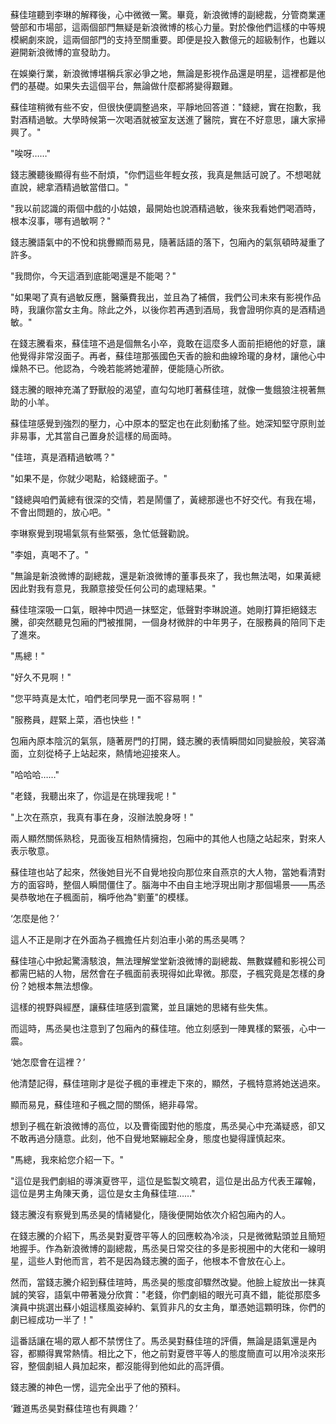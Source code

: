 

蘇佳瑄聽到李琳的解釋後，心中微微一驚。畢竟，新浪微博的副總裁，分管商業運營部和市場部，這兩個部門無疑是新浪微博的核心力量。對於像他們這樣的中等規模網劇來說，這兩個部門的支持至關重要。即便是投入數億元的超級制作，也難以避開新浪微博的宣發助力。

在娛樂行業，新浪微博堪稱兵家必爭之地，無論是影視作品還是明星，這裡都是他們的基礎。如果失去這個平台，無論做什麼都將變得艱難。

蘇佳瑄稍微有些不安，但很快便調整過來，平靜地回答道："錢總，實在抱歉，我對酒精過敏。大學時候第一次喝酒就被室友送進了醫院，實在不好意思，讓大家掃興了。"

"唉呀……"

錢志騰聽後顯得有些不耐煩，"你們這些年輕女孩，我真是無話可說了。不想喝就直說，總拿酒精過敏當借口。"

"我以前認識的兩個中戲的小姑娘，最開始也說酒精過敏，後來我看她們喝酒時，根本沒事，哪有過敏啊？"

錢志騰語氣中的不悅和挑釁顯而易見，隨著話語的落下，包廂內的氣氛頓時凝重了許多。

"我問你，今天這酒到底能喝還是不能喝？"

"如果喝了真有過敏反應，醫藥費我出，並且為了補償，我們公司未來有影視作品時，我讓你當女主角。除此之外，以後你若再遇到酒局，我會證明你真的是酒精過敏。"

在錢志騰看來，蘇佳瑄不過是個無名小卒，竟敢在這麼多人面前拒絕他的好意，讓他覺得非常沒面子。再者，蘇佳瑄那張國色天香的臉和曲線玲瓏的身材，讓他心中燥熱不已。他認為，今晚若能將她灌醉，便能隨心所欲。

錢志騰的眼神充滿了野獸般的渴望，直勾勾地盯著蘇佳瑄，就像一隻餓狼注視著無助的小羊。

蘇佳瑄感覺到強烈的壓力，心中原本的堅定也在此刻動搖了些。她深知堅守原則並非易事，尤其當自己置身於這樣的局面時。

"佳瑄，真是酒精過敏嗎？"

"如果不是，你就少喝點，給錢總面子。"

"錢總與咱們黃總有很深的交情，若是鬧僵了，黃總那邊也不好交代。有我在場，不會出問題的，放心吧。"

李琳察覺到現場氣氛有些緊張，急忙低聲勸說。

"李姐，真喝不了。"

"無論是新浪微博的副總裁，還是新浪微博的董事長來了，我也無法喝，如果黃總因此對我有意見，我願意接受任何公司的處理結果。"

蘇佳瑄深吸一口氣，眼神中閃過一抹堅定，低聲對李琳說道。她剛打算拒絕錢志騰，卻突然聽見包廂的門被推開，一個身材微胖的中年男子，在服務員的陪同下走了進來。

"馬總！"

"好久不見啊！"

"您平時真是太忙，咱們老同學見一面不容易啊！"

"服務員，趕緊上菜，酒也快些！"

包廂內原本陰沉的氣氛，隨著房門的打開，錢志騰的表情瞬間如同變臉般，笑容滿面，立刻從椅子上站起來，熱情地迎接來人。

"哈哈哈……"

"老錢，我聽出來了，你這是在挑理我呢！"

"上次在燕京，我真有事在身，沒辦法脫身呀！"

兩人顯然關係熟稔，見面後互相熱情擁抱，包廂中的其他人也隨之站起來，對來人表示敬意。

蘇佳瑄也站了起來，然後她目光不自覺地投向那位來自燕京的大人物，當她看清對方的面容時，整個人瞬間僵住了。腦海中不由自主地浮現出剛才那個場景——馬丞昊恭敬地在子楓面前，稱呼他為"劉董"的模樣。

‘怎麼是他？’

這人不正是剛才在外面為子楓擔任片刻泊車小弟的馬丞昊嗎？

蘇佳瑄心中掀起驚濤駭浪，無法理解堂堂新浪微博的副總裁、無數媒體和影視公司都需巴結的人物，居然會在子楓面前表現得如此卑微。那麼，子楓究竟是怎樣的身份？她根本無法想像。

這樣的視野與經歷，讓蘇佳瑄感到震驚，並且讓她的思緒有些失焦。

而這時，馬丞昊也注意到了包廂內的蘇佳瑄。他立刻感到一陣異樣的緊張，心中一震。

‘她怎麼會在這裡？’

他清楚記得，蘇佳瑄剛才是從子楓的車裡走下來的，顯然，子楓特意將她送過來。

顯而易見，蘇佳瑄和子楓之間的關係，絕非尋常。

想到子楓在新浪微博的高位，以及曹衛國對他的態度，馬丞昊心中充滿疑惑，卻又不敢再過分隨意。此刻，他不自覺地緊繃起全身，態度也變得謹慎起來。

"馬總，我來給您介紹一下。"

"這位是我們劇組的導演夏啓平，這位是監製文曉君，這位是出品方代表王躍翰，這位是男主角陳天勇，這位是女主角蘇佳瑄……"

錢志騰沒有察覺到馬丞昊的情緒變化，隨後便開始依次介紹包廂內的人。 

在錢志騰的介紹下，馬丞昊對夏啓平等人的回應較為冷淡，只是微微點頭並且簡短地握手。作為新浪微博的副總裁，馬丞昊日常交往的多是影視圈中的大佬和一線明星，這些人對他而言，若不是因為錢志騰的面子，他根本不會放在心上。

然而，當錢志騰介紹到蘇佳瑄時，馬丞昊的態度卻驟然改變。他臉上綻放出一抹真誠的笑容，語氣中帶著幾分欣賞："老錢，你們劇組的眼光可真不錯，能從那麼多演員中挑選出蘇小姐這樣風姿綽約、氣質非凡的女主角，單憑她這顆明珠，你們的劇已經成功一半了！"

這番話讓在場的眾人都不禁愣住了。馬丞昊對蘇佳瑄的評價，無論是語氣還是內容，都顯得異常熱情。相比之下，他之前對夏啓平等人的態度簡直可以用冷淡來形容，整個劇組人員加起來，都沒能得到他如此的高評價。

錢志騰的神色一愣，這完全出乎了他的預料。

‘難道馬丞昊對蘇佳瑄也有興趣？’
